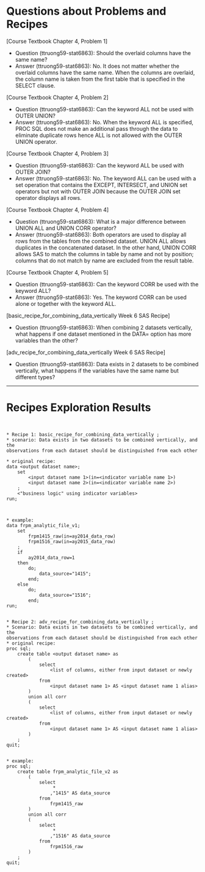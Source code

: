 
# Questions about Problems and Recipes



[Course Textbook Chapter 4, Problem 1]
- Question (ttruong59-stat6863): Should the overlaid columns have the same name?
- Answer (ttruong59-stat6863): No. It does not matter whether the overlaid columns have the same name. When the columns are overlaid, the column name is taken from the first table that is specified in the SELECT clause.



[Course Textbook Chapter 4, Problem 2]
- Question (ttruong59-stat6863): Can the keyword ALL not be used with OUTER UNION?
- Answer (ttruong59-stat6863): No. When the keyword ALL is specified, PROC SQL does not make an additional pass through the data to eliminate duplicate rows hence ALL is not allowed with the OUTER UNION operator.



[Course Textbook Chapter 4, Problem 3]
- Question (ttruong59-stat6863): Can the keyword ALL be used with OUTER JOIN?
- Answer (ttruong59-stat6863): No. The keyword ALL can be used with a set operation that contains the EXCEPT, INTERSECT, and UNION set operators but not with OUTER JOIN because the OUTER JOIN set operator displays all rows.



[Course Textbook Chapter 4, Problem 4]
- Question (ttruong59-stat6863): What is a major difference between UNION ALL and UNION CORR operator?
- Answer (ttruong59-stat6863): Both operators are used to display all rows from the tables from the combined dataset. UNION ALL allows duplicates in the concatenated dataset. In the other hand, UNION CORR allows SAS to match the columns in table by name and not by position; columns that do not match by name are excluded from the result table.



[Course Textbook Chapter 4, Problem 5]
- Question (ttruong59-stat6863): Can the keyword CORR be used with the keyword ALL?
- Answer (ttruong59-stat6863): Yes. The keyword CORR can be used alone or together with the keyword ALL.



[basic_recipe_for_combining_data_vertically Week 6 SAS Recipe]
- Question (ttruong59-stat6863): When combining 2 datasets vertically, what happens if one dataset mentioned in the DATA= option has more variables than the other?



[adv_recipe_for_combining_data_vertically Week 6 SAS Recipe]
- Question (ttruong59-stat6863): Data exists in 2 datasets to be combined vertically, what happens if the variables have the same name but different types?



***



# Recipes Exploration Results



```


* Recipe 1: basic_recipe_for_combining_data_vertically ;
* scenario: Data exists in two datasets to be combined vertically, and the
observations from each dataset should be distinguished from each other

* original recipe:
data <output dataset name>;
    set
        <input dataset name 1>(in=<indicator variable name 1>)
        <input dataset name 2>(in=<indicator variable name 2>)
    ;
    <"business logic" using indicator variables> 
run; 



* example:
data frpm_analytic_file_v1;
    set
        frpm1415_raw(in=ay2014_data_row)
        frpm1516_raw(in=ay2015_data_row)
    ;
    if
        ay2014_data_row=1
    then
        do;
            data_source="1415";
        end;
    else
        do;
            data_source="1516";
        end;
run;


* Recipe 2: adv_recipe_for_combining_data_vertically ;
* Scenario: Data exists in two datasets to be combined vertically, and the
observations from each dataset should be distinguished from each other
* original recipe:
proc sql;
    create table <output dataset name> as
        (
            select
                <list of columns, either from input dataset or newly created>
            from
                <input dataset name 1> AS <input dataset name 1 alias>
        )
        union all corr
        (
            select
                <list of columns, either from input dataset or newly created>
            from
                <input dataset name 1> AS <input dataset name 1 alias>
        )
    ;
quit;


* example:
proc sql;
    create table frpm_analytic_file_v2 as
        (
            select
                 *
                ,"1415" AS data_source
            from
                frpm1415_raw
        )
        union all corr
        (
            select
                 *
                ,"1516" AS data_source
            from
                frpm1516_raw
        )
    ;
quit;



```
